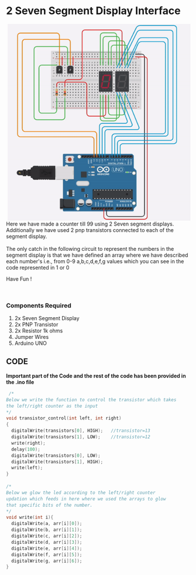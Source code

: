 <h1>2 Seven Segment Display Interface</h1>

<div>
    <img width=500 align=right src="https://github.com/Electroversity/Electroverse/blob/main/Intermediate%201/04-2%20SSD%20Counter/2ssd.gif">
    <p>Here we have made a counter till 99 using 2 Seven segment displays. Additionally we have used 2 pnp transistors connected to each of the segment display.<br><br>The only catch in the following circuit to represent the numbers in the segment display is that we have defined an array where we have described each number's i.e., from 0-9 a,b,c,d,e,f,g values which you can see in the code represented in 1 or 0</p>
    <p>Have Fun !</p>
</div>  <br>   
 

<div>
  <h3>Components Required</h3>
  <ol>
    <li>2x Seven Segment Display</li>
    <li>2x PNP Transistor</li>
    <li>2x Resistor 1k ohms</li>
    <li>Jumper Wires</li>
    <li>Arduino UNO</li>
  </ol>
    
</div>


  
## CODE

<b>Important part of the Code and the rest of the code has been provided in the .ino file</b>

```C++
 /*
Below we write the function to control the transistor which takes
the left/right counter as the input
*/
void transistor_control(int left, int right)
{
  digitalWrite(transistors[0], HIGH);	//transistor=13
  digitalWrite(transistors[1], LOW);	//transistor=12
  write(right);
  delay(100);
  digitalWrite(transistors[0], LOW);
  digitalWrite(transistors[1], HIGH);
  write(left);
}

/*
Below we glow the led according to the left/right counter
updation which feeds in here where we used the arrays to glow
that specific bits of the number.
*/
void write(int i){
  digitalWrite(a, arr[i][0]);
  digitalWrite(b, arr[i][1]);
  digitalWrite(c, arr[i][2]);
  digitalWrite(d, arr[i][3]);
  digitalWrite(e, arr[i][4]);
  digitalWrite(f, arr[i][5]);
  digitalWrite(g, arr[i][6]);
}
```
